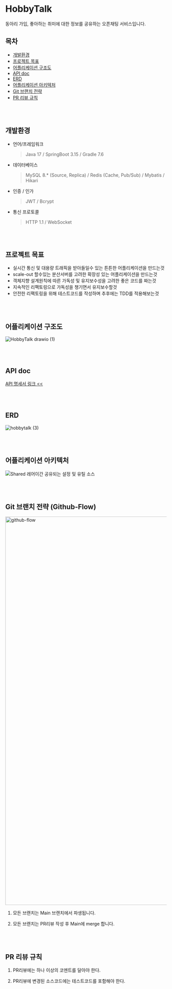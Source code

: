 # HobbyTalk
동아리 가입, 좋아하는 취미에 대한 정보를 공유하는 오픈채팅 서비스입니다.

## 목차

- [개발환경](#개발환경)
- [프로젝트 목표](#프로젝트-목표)
- [어플리케이션 구조도](#어플리케이션-구조도)
- [API doc](#api-doc)
- [ERD](#erd)
- [어플리케이션 아키텍처](#어플리케이션-아키텍처)
- [Git 브랜치 전략](#Git-브랜치-전략-(Github-Flow))
- [PR 리뷰 규칙](#PR-리뷰-규칙)

</br>
</br>

## 개발환경

- 언어/프레임워크

    > Java 17 / SpringBoot 3.15 / Gradle 7.6
  
- 데이터베이스
  
    > MySQL 8.* (Source, Replica) / Redis (Cache, Pub/Sub) / Mybatis / Hikari
  

- 인증 / 인가
  
    > JWT / Bcrypt
    
- 통신 프로토콜
  
    > HTTP 1.1 / WebSocket


</br>
</br>


## 프로젝트 목표
- 실시간 통신 및 대용량 트래픽을 받아들일수 있는 튼튼한 어플리케이션을 만드는것
- scale-out 할수있는 분산서버를 고려한 확장성 있는 어플리케이션을 만드는것
- 객체지향 설계원칙에 따른 가독성 및 유지보수성을 고려한 좋은 코드를 짜는것
- 지속적인 리팩토링으로 가독성을 챙기면서 유지보수할것
- 안전한 리팩토링을 위해 테스트코드를 작성하며 추후에는 TDD를 적용해보는것

</br>
</br>


## 어플리케이션 구조도
![HobbyTalk drawio (1)](https://github.com/f-lab-edu/HobbyTalk/assets/90754590/fd4cfcc2-7274-4d07-8d6a-51a6eb40a13f)


</br>
</br>


## API doc

[API 명세서 링크 <<](https://www.notion.so/eefed4fb48cc43298d44ae32218a09f4?pvs=21)

</br>
</br>


## ERD

![hobbytalk (3)](https://github.com/f-lab-edu/HobbyTalk/assets/90754590/e8ed3353-213c-4f3d-a638-ef27eb885d43)


</br>
</br>


## 어플리케이션 아키텍처

![Shared 레어이간 공유되는 설정 및 유틸 소스](https://github.com/f-lab-edu/HobbyTalk/assets/90754590/a101b734-f495-4fcd-8288-e207f836f84e)



</br>
</br>


## Git 브랜치 전략 (Github-Flow)

<img width="1214" alt="github-flow" src="https://github.com/f-lab-edu/HobbyTalk/assets/90754590/55f03a17-dabf-47f0-b50a-d97754221801">

1. 모든 브랜치는 Main 브랜치에서 파생됩니다.
  
2. 모든 브랜치는 PR리뷰 작성 후 Main에 merge 합니다.

</br>
</br>


## PR 리뷰 규칙

1. PR리뷰에는 하나 이상의 코멘트를 달아야 한다.
  
2. PR리뷰에 변경된 소스코드에는 테스트코드를 포함해야 한다.


</br>
</br>

